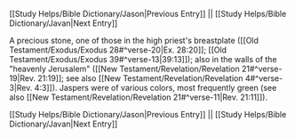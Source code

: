 [[Study Helps/Bible Dictionary/Jason|Previous Entry]]  ||  [[Study Helps/Bible Dictionary/Javan|Next Entry]]

 A precious stone, one of those in the high priest's breastplate ([[Old Testament/Exodus/Exodus 28#^verse-20|Ex. 28:20]]; [[Old Testament/Exodus/Exodus 39#^verse-13|39:13]]); also in the walls of the "heavenly Jerusalem" ([[New Testament/Revelation/Revelation 21#^verse-19|Rev. 21:19]]; see also [[New Testament/Revelation/Revelation 4#^verse-3|Rev. 4:3]]). Jaspers were of various colors, most frequently green (see also [[New Testament/Revelation/Revelation 21#^verse-11|Rev. 21:11]]).

[[Study Helps/Bible Dictionary/Jason|Previous Entry]]  ||  [[Study Helps/Bible Dictionary/Javan|Next Entry]]